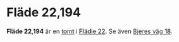 # Fläde 22,194

**Fläde 22,194** är en [tomt](tomt) i [Flädie 22](flädie%2022). Se även [Bjeres väg 18](bjeres%20väg%2018).
